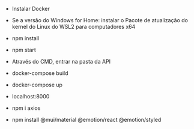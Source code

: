 * Instalar Docker

* Se a versão do Windows for Home:
instalar o Pacote de atualização do kernel do Linux do WSL2 para computadores x64

* npm install

* npm start

* Através do CMD, entrar na pasta da API

* docker-compose build

* docker-compose up

* localhost:8000

* npm i axios

* npm install @mui/material @emotion/react @emotion/styled